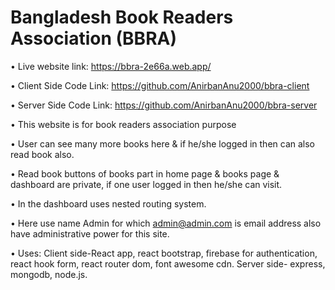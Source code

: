# Bangladesh Book Readers Association (BBRA)

&#8226; Live website link: https://bbra-2e66a.web.app/

&#8226; Client Side Code Link: https://github.com/AnirbanAnu2000/bbra-client

&#8226; Server Side Code Link: https://github.com/AnirbanAnu2000/bbra-server

&#8226; This website is for book readers association purpose

&#8226; User can see many more books here & if he/she logged in then can also read book also.

&#8226; Read book buttons of books part in home page & books page & dashboard are private, if one user logged in then he/she can visit.

&#8226; In the dashboard uses nested routing system.

&#8226; Here use name Admin for which admin@admin.com is email address also have administrative power for this site.

&#8226; Uses: Client side-React app, react bootstrap, firebase for authentication, react hook form, react router dom, font awesome cdn.  Server side- express, mongodb, node.js.